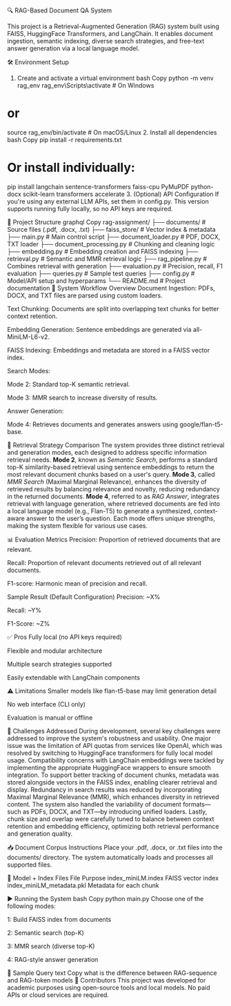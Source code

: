 🔍 RAG-Based Document QA System                

This project is a Retrieval-Augmented Generation (RAG) system built using FAISS, HuggingFace Transformers, and LangChain. It enables document ingestion, semantic indexing, diverse search strategies, and free-text answer generation via a local language model.

🛠️ Environment Setup
1. Create and activate a virtual environment
bash
Copy
python -m venv rag_env
rag_env\Scripts\activate  # On Windows
# or
source rag_env/bin/activate  # On macOS/Linux
2. Install all dependencies
bash
Copy
pip install -r requirements.txt

# Or install individually:
pip install langchain sentence-transformers faiss-cpu PyMuPDF python-docx scikit-learn transformers accelerate
3. (Optional) API Configuration
If you're using any external LLM APIs, set them in config.py. This version supports running fully locally, so no API keys are required.

📁 Project Structure
graphql
Copy
rag-assignment/
├── documents/              # Source files (.pdf, .docx, .txt)
├── faiss_store/            # Vector index & metadata
├── main.py                 # Main control script
├── document_loader.py      # PDF, DOCX, TXT loader
├── document_processing.py  # Chunking and cleaning logic
├── embedding.py            # Embedding creation and FAISS indexing
├── retrieval.py            # Semantic and MMR retrieval logic
├── rag_pipeline.py         # Combines retrieval with generation
├── evaluation.py           # Precision, recall, F1 evaluation
├── queries.py              # Sample test queries
├── config.py               # Model/API setup and hyperparams
└── README.md               # Project documentation
🧠 System Workflow Overview
Document Ingestion: PDFs, DOCX, and TXT files are parsed using custom loaders.

Text Chunking: Documents are split into overlapping text chunks for better context retention.

Embedding Generation: Sentence embeddings are generated via all-MiniLM-L6-v2.

FAISS Indexing: Embeddings and metadata are stored in a FAISS vector index.

Search Modes:

Mode 2: Standard top-K semantic retrieval.

Mode 3: MMR search to increase diversity of results.

Answer Generation:

Mode 4: Retrieves documents and generates answers using google/flan-t5-base.

🧪 Retrieval Strategy Comparison
The system provides three distinct retrieval and generation modes, each designed to address specific information retrieval needs. **Mode 2**, known as *Semantic Search*, performs a standard top-K similarity-based retrieval using sentence embeddings to return the most relevant document chunks based on a user's query. **Mode 3**, called *MMR Search* (Maximal Marginal Relevance), enhances the diversity of retrieved results by balancing relevance and novelty, reducing redundancy in the returned documents. **Mode 4**, referred to as *RAG Answer*, integrates retrieval with language generation, where retrieved documents are fed into a local language model (e.g., Flan-T5) to generate a synthesized, context-aware answer to the user’s question. Each mode offers unique strengths, making the system flexible for various use cases.

📊 Evaluation Metrics
Precision: Proportion of retrieved documents that are relevant.

Recall: Proportion of relevant documents retrieved out of all relevant documents.

F1-score: Harmonic mean of precision and recall.

Sample Result (Default Configuration)
Precision: ~X%

Recall: ~Y%

F1-Score: ~Z%

✅ Pros
Fully local (no API keys required)

Flexible and modular architecture

Multiple search strategies supported

Easily extendable with LangChain components

⚠️ Limitations
Smaller models like flan-t5-base may limit generation detail

No web interface (CLI only)

Evaluation is manual or offline

🚧 Challenges Addressed
During development, several key challenges were addressed to improve the system's robustness and usability. One major issue was the limitation of API quotas from services like OpenAI, which was resolved by switching to HuggingFace transformers for fully local model usage. Compatibility concerns with LangChain embeddings were tackled by implementing the appropriate HuggingFace wrappers to ensure smooth integration. To support better tracking of document chunks, metadata was stored alongside vectors in the FAISS index, enabling clearer retrieval and display. Redundancy in search results was reduced by incorporating Maximal Marginal Relevance (MMR), which enhances diversity in retrieved content. The system also handled the variability of document formats—such as PDFs, DOCX, and TXT—by introducing unified loaders. Lastly, chunk size and overlap were carefully tuned to balance between context retention and embedding efficiency, optimizing both retrieval performance and generation quality.

📥 Document Corpus Instructions
Place your .pdf, .docx, or .txt files into the documents/ directory. The system automatically loads and processes all supported files.

💽 Model + Index Files
File	Purpose
index_miniLM.index	FAISS vector index
index_miniLM_metadata.pkl	Metadata for each chunk

▶️ Running the System
bash
Copy
python main.py
Choose one of the following modes:

1: Build FAISS index from documents

2: Semantic search (top-K)

3: MMR search (diverse top-K)

4: RAG-style answer generation

📌 Sample Query
text
Copy
what is the difference between RAG-sequence and RAG-token models
🤝 Contributors
This project was developed for academic purposes using open-source tools and local models. No paid APIs or cloud services are required.

